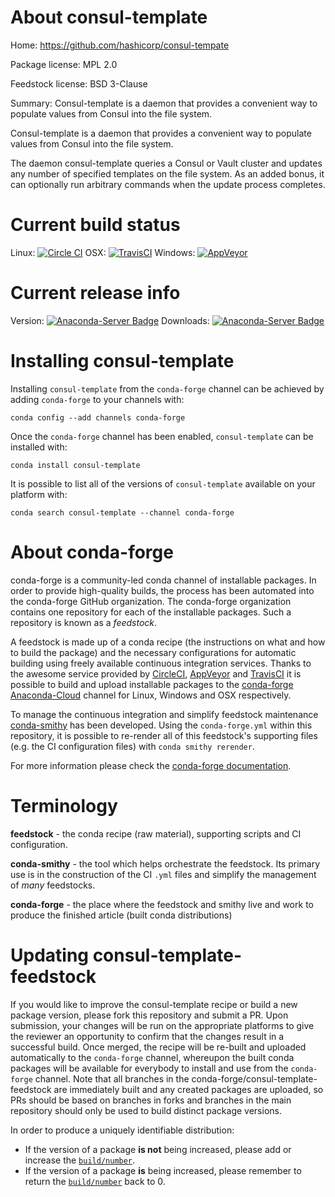 About consul-template
=====================

Home: https://github.com/hashicorp/consul-tempate

Package license: MPL 2.0

Feedstock license: BSD 3-Clause

Summary: Consul-template is a daemon that provides a convenient way to populate values from Consul into the file system.

Consul-template is a daemon that provides a convenient way to populate values from
Consul into the file system.

The daemon consul-template queries a Consul or Vault cluster and updates any number
of specified templates on the file system. As an added bonus, it can optionally run
arbitrary commands when the update process completes.


Current build status
====================

Linux: [![Circle CI](https://circleci.com/gh/conda-forge/consul-template-feedstock.svg?style=shield)](https://circleci.com/gh/conda-forge/consul-template-feedstock)
OSX: [![TravisCI](https://travis-ci.org/conda-forge/consul-template-feedstock.svg?branch=master)](https://travis-ci.org/conda-forge/consul-template-feedstock)
Windows: [![AppVeyor](https://ci.appveyor.com/api/projects/status/github/conda-forge/consul-template-feedstock?svg=True)](https://ci.appveyor.com/project/conda-forge/consul-template-feedstock/branch/master)

Current release info
====================
Version: [![Anaconda-Server Badge](https://anaconda.org/conda-forge/consul-template/badges/version.svg)](https://anaconda.org/conda-forge/consul-template)
Downloads: [![Anaconda-Server Badge](https://anaconda.org/conda-forge/consul-template/badges/downloads.svg)](https://anaconda.org/conda-forge/consul-template)

Installing consul-template
==========================

Installing `consul-template` from the `conda-forge` channel can be achieved by adding `conda-forge` to your channels with:

```
conda config --add channels conda-forge
```

Once the `conda-forge` channel has been enabled, `consul-template` can be installed with:

```
conda install consul-template
```

It is possible to list all of the versions of `consul-template` available on your platform with:

```
conda search consul-template --channel conda-forge
```


About conda-forge
=================

conda-forge is a community-led conda channel of installable packages.
In order to provide high-quality builds, the process has been automated into the
conda-forge GitHub organization. The conda-forge organization contains one repository
for each of the installable packages. Such a repository is known as a *feedstock*.

A feedstock is made up of a conda recipe (the instructions on what and how to build
the package) and the necessary configurations for automatic building using freely
available continuous integration services. Thanks to the awesome service provided by
[CircleCI](https://circleci.com/), [AppVeyor](http://www.appveyor.com/)
and [TravisCI](https://travis-ci.org/) it is possible to build and upload installable
packages to the [conda-forge](https://anaconda.org/conda-forge)
[Anaconda-Cloud](http://docs.anaconda.org/) channel for Linux, Windows and OSX respectively.

To manage the continuous integration and simplify feedstock maintenance
[conda-smithy](http://github.com/conda-forge/conda-smithy) has been developed.
Using the ``conda-forge.yml`` within this repository, it is possible to re-render all of
this feedstock's supporting files (e.g. the CI configuration files) with ``conda smithy rerender``.

For more information please check the [conda-forge documentation](https://conda-forge.org/docs/).

Terminology
===========

**feedstock** - the conda recipe (raw material), supporting scripts and CI configuration.

**conda-smithy** - the tool which helps orchestrate the feedstock.
                   Its primary use is in the construction of the CI ``.yml`` files
                   and simplify the management of *many* feedstocks.

**conda-forge** - the place where the feedstock and smithy live and work to
                  produce the finished article (built conda distributions)


Updating consul-template-feedstock
==================================

If you would like to improve the consul-template recipe or build a new
package version, please fork this repository and submit a PR. Upon submission,
your changes will be run on the appropriate platforms to give the reviewer an
opportunity to confirm that the changes result in a successful build. Once
merged, the recipe will be re-built and uploaded automatically to the
`conda-forge` channel, whereupon the built conda packages will be available for
everybody to install and use from the `conda-forge` channel.
Note that all branches in the conda-forge/consul-template-feedstock are
immediately built and any created packages are uploaded, so PRs should be based
on branches in forks and branches in the main repository should only be used to
build distinct package versions.

In order to produce a uniquely identifiable distribution:
 * If the version of a package **is not** being increased, please add or increase
   the [``build/number``](http://conda.pydata.org/docs/building/meta-yaml.html#build-number-and-string).
 * If the version of a package **is** being increased, please remember to return
   the [``build/number``](http://conda.pydata.org/docs/building/meta-yaml.html#build-number-and-string)
   back to 0.